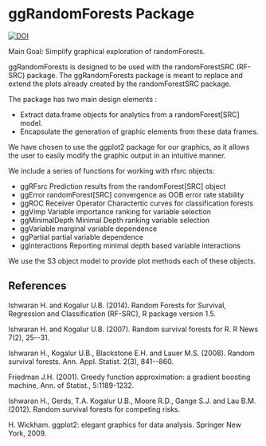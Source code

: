 ggRandomForests Package
========================================================
[![DOI](https://zenodo.org/badge/5745/ehrlinger/ggRandomForests.png)](http://dx.doi.org/10.5281/zenodo.11526)

Main Goal: Simplify graphical exploration of randomForests.

ggRandomForests is designed to be used with the randomForestSRC (RF-SRC) package. 
The ggRandomForests package is meant to replace and extend the plots already created 
by the randomForestSRC package. 

The package has two main design elements :

* Extract data.frame objects for analytics from a randomForest[SRC] model. 
* Encapsulate the generation of graphic elements from these data frames.

We have chosen to use the ggplot2 package for our graphics, as it allows the user to easily modify the graphic output in an intuitive manner. 

We include a series of functions for working  with rfsrc objects:
* ggRFsrc Prediction results from the randomForest[SRC] object 
* ggError randomForest[SRC] convergence as OOB error rate stability
* ggROC Receiver Operator Charactertic curves for classification forests
* ggVimp Variable importance ranking for variable selection
* ggMinimalDepth Minimal Depth ranking variable selection
* ggVariable marginal variable dependence 
* ggPartial partial variable dependence
* ggInteractions Reporting minimal depth based variable interactions

We use the S3 object model to provide plot methods each of these objects. 

## References
Ishwaran H. and Kogalur U.B. (2014). Random Forests for Survival, Regression and Classification (RF-SRC), R package version 1.5.

Ishwaran H. and Kogalur U.B. (2007). Random survival forests for R. R News 7(2), 25--31.

Ishwaran H., Kogalur U.B., Blackstone E.H. and Lauer M.S. (2008). Random survival forests. Ann. Appl. Statist. 2(3), 841--860.


Friedman J.H. (2001). Greedy function approximation: a gradient boosting machine, Ann. of Statist., 5:1189-1232.

Ishwaran H., Gerds, T.A. Kogalur U.B., Moore R.D., Gange S.J. and Lau B.M. (2012). Random survival forests for competing risks.

H. Wickham. ggplot2: elegant graphics for data analysis. Springer New York, 2009.